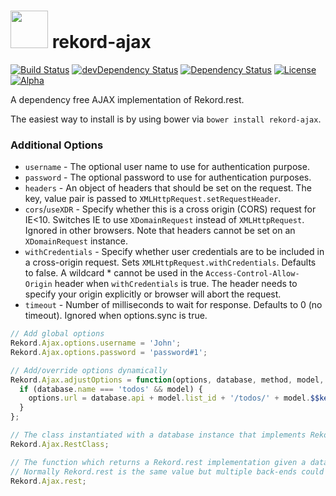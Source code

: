 # <img src="https://raw.githubusercontent.com/Rekord/rekord/master/images/rekord-color.png" width="60"> rekord-ajax

[![Build Status](https://travis-ci.org/Rekord/rekord-ajax.svg?branch=master)](https://travis-ci.org/Rekord/rekord-ajax)
[![devDependency Status](https://david-dm.org/Rekord/rekord-ajax/dev-status.svg)](https://david-dm.org/Rekord/rekord-ajax#info=devDependencies)
[![Dependency Status](https://david-dm.org/Rekord/rekord-ajax.svg)](https://david-dm.org/Rekord/rekord-ajax)
[![License](https://img.shields.io/badge/license-MIT-blue.svg)](https://github.com/Rekord/rekord/blob/master/LICENSE)
[![Alpha](https://img.shields.io/badge/State-Alpha-orange.svg)]()

A dependency free AJAX implementation of Rekord.rest.

The easiest way to install is by using bower via `bower install rekord-ajax`.

### Additional Options

- `username` - The optional user name to use for authentication purpose.
- `password` - The optional password to use for authentication purposes.
- `headers` - An object of headers that should be set on the request. The key, value pair is passed to `XMLHttpRequest.setRequestHeader`.
- `cors`/`useXDR` - Specify whether this is a cross origin (CORS) request for IE<10. Switches IE to use `XDomainRequest` instead of `XMLHttpRequest`. Ignored in other browsers. Note that headers cannot be set on an `XDomainRequest` instance.
- `withCredentials` - Specify whether user credentials are to be included in a cross-origin request. Sets `XMLHttpRequest.withCredentials`. Defaults to false. A wildcard * cannot be used in the `Access-Control-Allow-Origin` header when `withCredentials` is true. The header needs to specify your origin explicitly or browser will abort the request.
- `timeout` - Number of milliseconds to wait for response. Defaults to 0 (no timeout). Ignored when options.sync is true.


```javascript
// Add global options
Rekord.Ajax.options.username = 'John';
Rekord.Ajax.options.password = 'password#1';

// Add/override options dynamically
Rekord.Ajax.adjustOptions = function(options, database, method, model, data, url, success, failure) {
  if (database.name === 'todos' && model) {
    options.url = database.api + model.list_id + '/todos/' + model.$$key();
  }
};

// The class instantiated with a database instance that implements Rekord.rest
Rekord.Ajax.RestClass;

// The function which returns a Rekord.rest implementation given a database
// Normally Rekord.rest is the same value but multiple back-ends could be used
Rekord.Ajax.rest;
```
